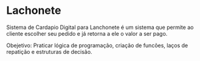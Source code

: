 # Lachonete
Sistema de Cardapio Digital para Lanchonete é um sistema que permite ao cliente escolher seu pedido
e já retorna a ele o valor a ser pago.


Obejetivo:
Praticar lógica de programação, criação de funcões, laços de repatição e estruturas de decisão.
